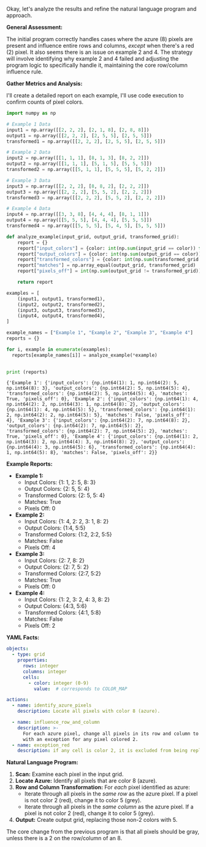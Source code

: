 Okay, let's analyze the results and refine the natural language program and approach.

**General Assessment:**

The initial program correctly handles cases where the azure (8) pixels are present and influence entire rows and columns, *except* when there's a red (2) pixel. It also seems there is an issue on example 2 and 4. The strategy will involve identifying why example 2 and 4 failed and adjusting the program logic to specifically handle it, maintaining the core row/column influence rule.

**Gather Metrics and Analysis:**

I'll create a detailed report on each example, I'll use code execution to confirm counts of pixel colors.


``` python
import numpy as np

# Example 1 Data
input1 = np.array([[2, 2, 2], [2, 1, 8], [2, 8, 8]])
output1 = np.array([[2, 2, 2], [2, 5, 5], [2, 5, 5]])
transformed1 = np.array([[2, 2, 2], [2, 5, 5], [2, 5, 5]])

# Example 2 Data
input2 = np.array([[1, 1, 1], [8, 1, 3], [8, 2, 2]])
output2 = np.array([[1, 1, 1], [5, 1, 5], [5, 5, 5]])
transformed2 = np.array([[5, 1, 1], [5, 5, 5], [5, 2, 2]])

# Example 3 Data
input3 = np.array([[2, 2, 2], [8, 8, 2], [2, 2, 2]])
output3 = np.array([[2, 2, 2], [5, 5, 2], [2, 2, 2]])
transformed3 = np.array([[2, 2, 2], [5, 5, 2], [2, 2, 2]])

# Example 4 Data
input4 = np.array([[3, 3, 8], [4, 4, 4], [8, 1, 1]])
output4 = np.array([[5, 5, 5], [4, 4, 4], [5, 5, 5]])
transformed4 = np.array([[5, 5, 5], [5, 4, 5], [5, 5, 5]])

def analyze_example(input_grid, output_grid, transformed_grid):
    report = {}
    report["input_colors"] = {color: int(np.sum(input_grid == color)) for color in np.unique(input_grid)}
    report["output_colors"] = {color: int(np.sum(output_grid == color)) for color in np.unique(output_grid)}
    report["transformed_colors"] = {color: int(np.sum(transformed_grid == color)) for color in np.unique(transformed_grid)}
    report["matches"] = np.array_equal(output_grid, transformed_grid)
    report["pixels_off"] = int(np.sum(output_grid != transformed_grid))

    return report

examples = [
    (input1, output1, transformed1),
    (input2, output2, transformed2),
    (input3, output3, transformed3),
    (input4, output4, transformed4),
]

example_names = ["Example 1", "Example 2", "Example 3", "Example 4"]
reports = {}

for i, example in enumerate(examples):
  reports[example_names[i]] = analyze_example(*example)
  

print (reports)

```
```
{'Example 1': {'input_colors': {np.int64(1): 1, np.int64(2): 5, np.int64(8): 3}, 'output_colors': {np.int64(2): 5, np.int64(5): 4}, 'transformed_colors': {np.int64(2): 5, np.int64(5): 4}, 'matches': True, 'pixels_off': 0}, 'Example 2': {'input_colors': {np.int64(1): 4, np.int64(2): 2, np.int64(3): 1, np.int64(8): 2}, 'output_colors': {np.int64(1): 4, np.int64(5): 5}, 'transformed_colors': {np.int64(1): 2, np.int64(2): 2, np.int64(5): 5}, 'matches': False, 'pixels_off': 4}, 'Example 3': {'input_colors': {np.int64(2): 7, np.int64(8): 2}, 'output_colors': {np.int64(2): 7, np.int64(5): 2}, 'transformed_colors': {np.int64(2): 7, np.int64(5): 2}, 'matches': True, 'pixels_off': 0}, 'Example 4': {'input_colors': {np.int64(1): 2, np.int64(3): 2, np.int64(4): 3, np.int64(8): 2}, 'output_colors': {np.int64(4): 3, np.int64(5): 6}, 'transformed_colors': {np.int64(4): 1, np.int64(5): 8}, 'matches': False, 'pixels_off': 2}}

```
**Example Reports:**

*   **Example 1:**
    *   Input Colors: {1: 1, 2: 5, 8: 3}
    *   Output Colors: {2: 5, 5: 4}
    *   Transformed Colors: {2: 5, 5: 4}
    *   Matches: True
    *   Pixels Off: 0
*   **Example 2:**
    *   Input Colors: {1: 4, 2: 2, 3: 1, 8: 2}
    *   Output Colors: {1:4, 5:5}
    *    Transformed Colors: {1:2, 2:2, 5:5}
    *   Matches: False
    *   Pixels Off: 4
* **Example 3:**
    *   Input Colors: {2: 7, 8: 2}
    *   Output Colors: {2: 7, 5: 2}
    *    Transformed Colors: {2:7, 5:2}
    *   Matches: True
    *   Pixels Off: 0
* **Example 4:**
    *   Input Colors: {1: 2, 3: 2, 4: 3, 8: 2}
    *   Output Colors: {4:3, 5:6}
    *    Transformed Colors: {4:1, 5:8}
    *   Matches: False
    *   Pixels Off: 2

**YAML Facts:**


```yaml
objects:
  - type: grid
    properties:
      rows: integer
      columns: integer
      cells:
        - color: integer (0-9)
          value:  # corresponds to COLOR_MAP

actions:
  - name: identify_azure_pixels
    description: Locate all pixels with color 8 (azure).

  - name: influence_row_and_column
    description: >-
      For each azure pixel, change all pixels in its row and column to color 5 (grey),
      with an exception for any pixel colored 2.
  - name: exception_red
    description: if any cell is color 2, it is excluded from being replaced

```


**Natural Language Program:**

1.  **Scan:** Examine each pixel in the input grid.
2.  **Locate Azure:** Identify all pixels that are color 8 (azure).
3.  **Row and Column Transformation:** For *each* pixel identified as azure:
    *   Iterate through all pixels in the *same row* as the azure pixel. If a pixel is not color 2 (red), change it to color 5 (grey).
    *   Iterate through all pixels in the *same column* as the azure pixel. If a pixel is not color 2 (red), change it to color 5 (grey).
4. **Output:** Create output grid, replacing those non-2 colors with 5.

The core change from the previous program is that all pixels should be gray, unless there is a 2 on the row/column of an 8.
